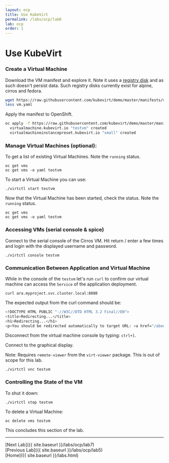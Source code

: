 ```yaml
---
layout: ocp
title: Use KubeVirt
permalink: /labs/ocp/lab6
lab: ocp
order: 1
---
```


# Use KubeVirt

### Create a Virtual Machine

Download the VM manifest and explore it. Note it uses a [registry disk](https://kubevirt.io/user-guide/#/workloads/virtual-machines/disks-and-volumes?id=registrydisk) and as such doesn't persist data. Such registry disks currently exist for alpine, cirros and fedora.

```bash
wget https://raw.githubusercontent.com/kubevirt/demo/master/manifests/vm.yaml
less vm.yaml
```

Apply the manifest to OpenShift.

```bash
oc apply -f https://raw.githubusercontent.com/kubevirt/demo/master/manifests/vm.yaml
  virtualmachine.kubevirt.io "testvm" created
  virtualmachineinstancepreset.kubevirt.io "small" created
```

### Manage Virtual Machines (optional):

To get a list of existing Virtual Machines. Note the `running` status.

```
oc get vms
oc get vms -o yaml testvm
```

To start a Virtual Machine you can use:

```
./virtctl start testvm
```

Now that the Virtual Machine has been started, check the status. Note the `running` status.

```
oc get vms
oc get vms -o yaml testvm
```

### Accessing VMs (serial console & spice)

Connect to the serial console of the Cirros VM. Hit return / enter a few times and login with the displayed username and password.

```
./virtctl console testvm
```

### Communication Between Application and Virtual Machine

While in the console of the `testvm` let's run `curl` to confirm our virtual machine
can access the `Service` of the application deployment.

```
curl ara.myproject.svc.cluster.local:8080
```

The expected output from the curl command should be:

```bash
<!DOCTYPE HTML PUBLIC "-//W3C//DTD HTML 3.2 Final//EN">
<title>Redirecting...</title>
<h1>Redirecting...</h1>
<p>You should be redirected automatically to target URL: <a href="/about/">/about/</a>.  If not click the link.
```

Disconnect from the virtual machine console by typing: `ctrl+]`.

Connect to the graphical display.

Note: Requires `remote-viewer` from the `virt-viewer` package. This is out of scope for this lab.

```
./virtctl vnc testvm
```

### Controlling the State of the VM

To shut it down:

```
./virtctl stop testvm
```

To delete a Virtual Machine:

```
oc delete vms testvm
```

This concludes this section of the lab.

---

[Next Lab]({{ site.baseurl }}/labs/ocp/lab7)\
[Previous Lab]({{ site.baseurl }}/labs/ocp/lab5)\
[Home]({{ site.baseurl }}/labs.html)
